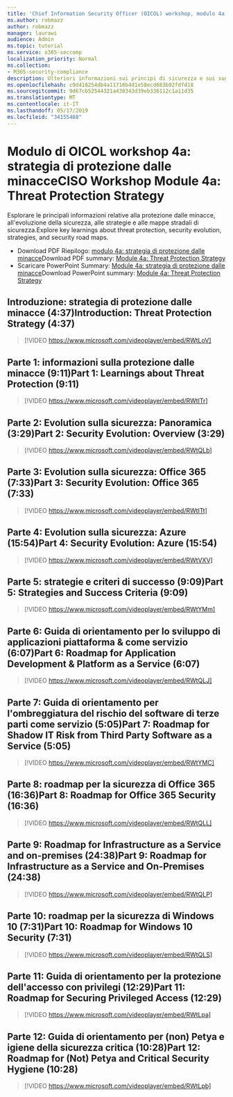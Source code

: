 ```yaml
---
title: 'Chief Information Security Officer (OICOL) workshop, modulo 4a: strategia di protezione dalle minacce'
ms.author: robmazz
author: robmazz
manager: laurawi
audience: Admin
ms.topic: tutorial
ms.service: o365-seccomp
localization_priority: Normal
ms.collection:
- M365-security-compliance
description: Ulteriori informazioni sui principi di sicurezza e sui suggerimenti per modernizzare la sicurezza nell'organizzazione.
ms.openlocfilehash: c9d418254db4a11716b4d1e58ecd683b92fdfd18
ms.sourcegitcommit: 9d67cb52544321a430343d39eb336112c1a11d35
ms.translationtype: MT
ms.contentlocale: it-IT
ms.lasthandoff: 05/17/2019
ms.locfileid: "34155488"
---
```

# <a name="ciso-workshop-module-4a-threat-protection-strategy"></a><span data-ttu-id="c1d07-103">Modulo di OICOL workshop 4a: strategia di protezione dalle minacce</span><span class="sxs-lookup"><span data-stu-id="c1d07-103">CISO Workshop Module 4a: Threat Protection Strategy</span></span>

<span data-ttu-id="c1d07-104">Esplorare le principali informazioni relative alla protezione dalle minacce, all'evoluzione della sicurezza, alle strategie e alle mappe stradali di sicurezza.</span><span class="sxs-lookup"><span data-stu-id="c1d07-104">Explore key learnings about threat protection, security evolution, strategies, and security road maps.</span></span>

- <span data-ttu-id="c1d07-105">Download PDF Riepilogo: [modulo 4a: strategia di protezione dalle minacce](media/ciso-workshop-4a-threat-protection.pdf)</span><span class="sxs-lookup"><span data-stu-id="c1d07-105">Download PDF summary: [Module 4a: Threat Protection Strategy](media/ciso-workshop-4a-threat-protection.pdf)</span></span>
- <span data-ttu-id="c1d07-106">Scaricare PowerPoint Summary: [Module 4a: strategia di protezione dalle minacce](https://docs.microsoft.com/office365/securitycompliance/media/ciso-workshop-4a-threat-protection.pptx)</span><span class="sxs-lookup"><span data-stu-id="c1d07-106">Download PowerPoint summary: [Module 4a: Threat Protection Strategy](https://docs.microsoft.com/office365/securitycompliance/media/ciso-workshop-4a-threat-protection.pptx)</span></span>

## <a name="introduction-threat-protection-strategy-437"></a><span data-ttu-id="c1d07-107">Introduzione: strategia di protezione dalle minacce (4:37)</span><span class="sxs-lookup"><span data-stu-id="c1d07-107">Introduction: Threat Protection Strategy (4:37)</span></span>

> [!VIDEO https://www.microsoft.com/videoplayer/embed/RWtLoV]

## <a name="part-1-learnings-about-threat-protection-911"></a><span data-ttu-id="c1d07-108">Parte 1: informazioni sulla protezione dalle minacce (9:11)</span><span class="sxs-lookup"><span data-stu-id="c1d07-108">Part 1: Learnings about Threat Protection (9:11)</span></span>

> [!VIDEO https://www.microsoft.com/videoplayer/embed/RWtITr]

## <a name="part-2-security-evolution-overview-329"></a><span data-ttu-id="c1d07-109">Parte 2: Evolution sulla sicurezza: Panoramica (3:29)</span><span class="sxs-lookup"><span data-stu-id="c1d07-109">Part 2: Security Evolution: Overview (3:29)</span></span>

> [!VIDEO https://www.microsoft.com/videoplayer/embed/RWtQLb]

## <a name="part-3-security-evolution-office-365-733"></a><span data-ttu-id="c1d07-110">Parte 3: Evolution sulla sicurezza: Office 365 (7:33)</span><span class="sxs-lookup"><span data-stu-id="c1d07-110">Part 3: Security Evolution: Office 365 (7:33)</span></span>

> [!VIDEO https://www.microsoft.com/videoplayer/embed/RWtITt]

## <a name="part-4-security-evolution-azure-1554"></a><span data-ttu-id="c1d07-111">Parte 4: Evolution sulla sicurezza: Azure (15:54)</span><span class="sxs-lookup"><span data-stu-id="c1d07-111">Part 4: Security Evolution: Azure (15:54)</span></span>

> [!VIDEO https://www.microsoft.com/videoplayer/embed/RWtVXV]

## <a name="part-5-strategies-and-success-criteria-909"></a><span data-ttu-id="c1d07-112">Parte 5: strategie e criteri di successo (9:09)</span><span class="sxs-lookup"><span data-stu-id="c1d07-112">Part 5: Strategies and Success Criteria (9:09)</span></span>

> [!VIDEO https://www.microsoft.com/videoplayer/embed/RWtYMm]

## <a name="part-6-roadmap-for-application-development--platform-as-a-service-607"></a><span data-ttu-id="c1d07-113">Parte 6: Guida di orientamento per lo sviluppo di applicazioni piattaforma & come servizio (6:07)</span><span class="sxs-lookup"><span data-stu-id="c1d07-113">Part 6: Roadmap for Application Development & Platform as a Service (6:07)</span></span>

> [!VIDEO https://www.microsoft.com/videoplayer/embed/RWtQLJ]

## <a name="part-7-roadmap-for-shadow-it-risk-from-third-party-software-as-a-service-505"></a><span data-ttu-id="c1d07-114">Parte 7: Guida di orientamento per l'ombreggiatura del rischio del software di terze parti come servizio (5:05)</span><span class="sxs-lookup"><span data-stu-id="c1d07-114">Part 7: Roadmap for Shadow IT Risk from Third Party Software as a Service (5:05)</span></span>

> [!VIDEO https://www.microsoft.com/videoplayer/embed/RWtYMC]

## <a name="part-8-roadmap-for-office-365-security-1636"></a><span data-ttu-id="c1d07-115">Parte 8: roadmap per la sicurezza di Office 365 (16:36)</span><span class="sxs-lookup"><span data-stu-id="c1d07-115">Part 8: Roadmap for Office 365 Security (16:36)</span></span>

> [!VIDEO https://www.microsoft.com/videoplayer/embed/RWtQLL]

## <a name="part-9-roadmap-for-infrastructure-as-a-service-and-on-premises-2438"></a><span data-ttu-id="c1d07-116">Parte 9: Roadmap for Infrastructure as a Service and on-premises (24:38)</span><span class="sxs-lookup"><span data-stu-id="c1d07-116">Part 9: Roadmap for Infrastructure as a Service and On-Premises (24:38)</span></span>

> [!VIDEO https://www.microsoft.com/videoplayer/embed/RWtQLP]

## <a name="part-10-roadmap-for-windows-10-security-731"></a><span data-ttu-id="c1d07-117">Parte 10: roadmap per la sicurezza di Windows 10 (7:31)</span><span class="sxs-lookup"><span data-stu-id="c1d07-117">Part 10: Roadmap for Windows 10 Security (7:31)</span></span>

> [!VIDEO https://www.microsoft.com/videoplayer/embed/RWtQLS]

## <a name="part-11-roadmap-for-securing-privileged-access-1229"></a><span data-ttu-id="c1d07-118">Parte 11: Guida di orientamento per la protezione dell'accesso con privilegi (12:29)</span><span class="sxs-lookup"><span data-stu-id="c1d07-118">Part 11: Roadmap for Securing Privileged Access (12:29)</span></span>

> [!VIDEO https://www.microsoft.com/videoplayer/embed/RWtLpa]

## <a name="part-12-roadmap-for-not-petya-and-critical-security-hygiene-1028"></a><span data-ttu-id="c1d07-119">Parte 12: Guida di orientamento per (non) Petya e igiene della sicurezza critica (10:28)</span><span class="sxs-lookup"><span data-stu-id="c1d07-119">Part 12: Roadmap for (Not) Petya and Critical Security Hygiene (10:28)</span></span>

> [!VIDEO https://www.microsoft.com/videoplayer/embed/RWtLpb]